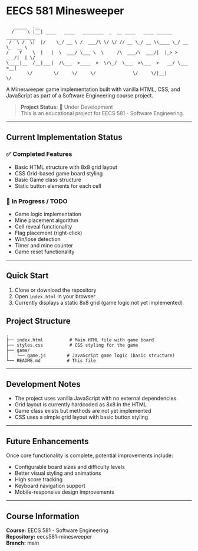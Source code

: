# EECS 581 Minesweeper

```
   _____  .__                                                                 
  /     \ |__| ____   ____   ________  _  __ ____   ____ ______   ___________ 
 /  \ /  \|  |/    \_/ __ \ /  ___/\ \/ \/ // __ \_/ __ \\____ \_/ __ \_  __ \
/    Y    \  |   |  \  ___/ \___ \  \     /\  ___/\  ___/|  |_> >  ___/|  | \/
\____|__  /__|___|  /\___  >____  >  \/\_/  \___  >\___  >   __/ \___  >__|   
        \/        \/     \/     \/              \/     \/|__|        \/       
```

A Minesweeper game implementation built with vanilla HTML, CSS, and JavaScript as part of a Software Engineering course project.

> **Project Status:** 🚧 Under Development  
> This is an educational project for EECS 581 - Software Engineering.

---

## Current Implementation Status

### ✅ Completed Features
- Basic HTML structure with 8x8 grid layout
- CSS Grid-based game board styling
- Basic Game class structure
- Static button elements for each cell

### 🚧 In Progress / TODO
- Game logic implementation
- Mine placement algorithm
- Cell reveal functionality
- Flag placement (right-click)
- Win/lose detection
- Timer and mine counter
- Game reset functionality

---

## Quick Start

1. Clone or download the repository
2. Open `index.html` in your browser
3. Currently displays a static 8x8 grid (game logic not yet implemented)

## Project Structure

```text
.
├── index.html          # Main HTML file with game board
├── styles.css          # CSS styling for the game
├── game/
│   └── game.js        # JavaScript game logic (basic structure)
└── README.md          # This file
```

---

## Development Notes

- The project uses vanilla JavaScript with no external dependencies
- Grid layout is currently hardcoded as 8x8 in the HTML
- Game class exists but methods are not yet implemented
- CSS uses a simple grid layout with basic button styling

---

## Future Enhancements

Once core functionality is complete, potential improvements include:
- Configurable board sizes and difficulty levels
- Better visual styling and animations
- High score tracking
- Keyboard navigation support
- Mobile-responsive design improvements

---

## Course Information

**Course:** EECS 581 - Software Engineering  
**Repository:** eecs581-minesweeper  
**Branch:** main
